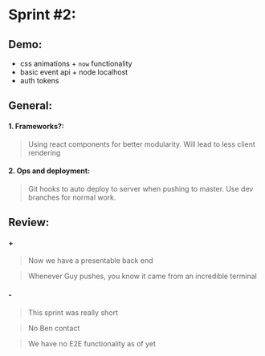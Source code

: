 # Sprint #2:

## Demo:
- css animations + `now` functionality
- basic event api + node localhost
- auth tokens

## General:
#### 1. Frameworks?:

> Using react components for better modularity.  Will lead to less client rendering

#### 2. Ops and deployment:

> Git hooks to auto deploy to server when pushing to master.  Use dev branches for normal work.

## Review:
#### +
> Now we have a presentable back end

> Whenever Guy pushes, you know it came from an incredible terminal

#### -
> This sprint was really short

> No Ben contact

> We have no E2E functionality as of yet

